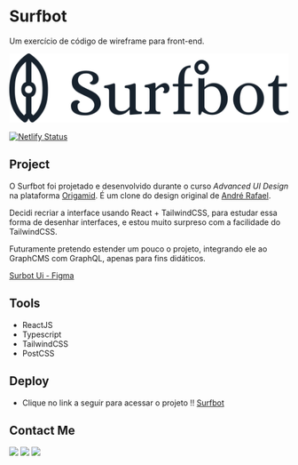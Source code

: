 # Surfbot

Um exercício de código de wireframe para front-end.

<p align="center">
  <img src="https://raw.githubusercontent.com/danielaversa/surfbot/4319534fa0bca9e4ab7ecba6a18c81daa00865d2/icones/surfbot-logo-dark.svg" alt="Bikcraft Logo">
</p>

[![Netlify Status](https://api.netlify.com/api/v1/badges/532c7b4d-48f3-4be7-ae0e-182024405ca1/deploy-status)](https://app.netlify.com/sites/joao-alves-surbot/deploys)
 
## Project
O Surfbot foi projetado e desenvolvido durante o curso *Advanced UI Design* na plataforma [Origamid](https://www.origamid.com/). É um clone do design original de [André Rafael](https://github.com/origamid).

Decidi recriar a interface usando React + TailwindCSS, para estudar essa forma de desenhar interfaces, e estou muito surpreso com a facilidade do TailwindCSS.

Futuramente pretendo estender um pouco o projeto, integrando ele ao GraphCMS com GraphQL, apenas para fins didáticos.

[Surbot Ui - Figma](<https://www.figma.com/file/lksCQiXklBJbF0H7aO0Sdg/surfbot-(Copy)?node-id=0%3A1>)

## Tools

*   ReactJS
*   Typescript
    <!-- Apollo -->
    <!-- GraphCMS -->
    <!-- GraphQL -->
*   TailwindCSS
*   PostCSS

## Deploy

* Clique no link a seguir para acessar o projeto !! [Surfbot](https://joao-alves-surbot.netlify.app/)

## Contact Me

<a href="https://instagram.com/joaao_alvees" target="_blank"><img src="https://img.shields.io/badge/-Instagram-%23E4405F?style=for-the-badge&logo=instagram&logoColor=white" target="_blank"></a>
<a href = "mailto:contato@joao.alves1032003@gmail.com"><img src="https://img.shields.io/badge/Gmail-D14836?style=for-the-badge&logo=gmail&logoColor=white" target="_blank"></a>
<a href="https://www.linkedin.com/in/jo%C3%A3o-pedro-alves-pereira-bb0052216/" target="_blank"><img src="https://img.shields.io/badge/-LinkedIn-%230077B5?style=for-the-badge&logo=linkedin&logoColor=white" target="_blank"></a>   
</div>
